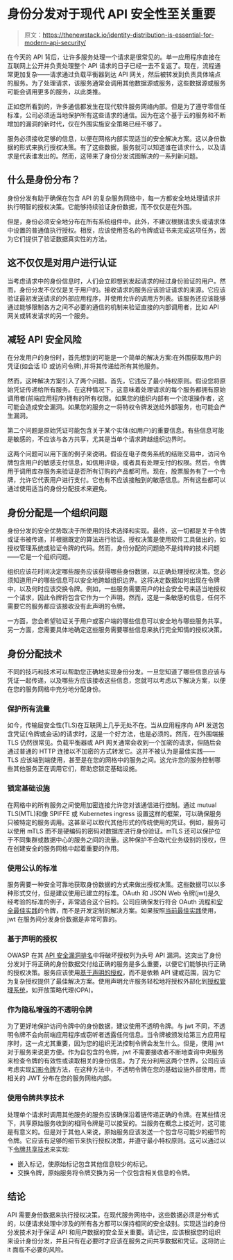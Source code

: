 # 身份分发对于现代 API 安全性至关重要

> 原文：<https://thenewstack.io/identity-distribution-is-essential-for-modern-api-security/>

在今天的 API 背后，让许多服务处理一个请求是很常见的。单一应用程序直接在互联网上公开并负责处理整个 API 请求的日子已经一去不复返了。现在，流程通常更加复杂——请求通过负载平衡器到达 API 网关，然后被转发到负责具体端点的服务。为了处理请求，该服务通常会调用其他数据源或服务，这些数据源或服务可能会调用更多的服务，以此类推。

正如您所看到的，许多通信都发生在现代软件服务网络内部。但是为了遵守零信任标准，公司必须适当地保护所有这些请求的通信。因为在这个基于云的服务和不断增加的漏洞的新时代，仅在外围实施安全策略已经不够了。

服务必须接收足够的信息，以便在网格内部实现适当的安全解决方案。这以身份数据的形式来执行授权决策。有了这些数据，服务就可以知道谁在请求什么，以及请求是代表谁发出的。然而，这带来了身份分发试图解决的一系列新问题。

## 什么是身份分布？

身份分发有助于确保在包含 API 的复杂服务网络中，每一方都安全地处理请求并执行明智的授权决策。它能够持续验证身份数据，而不仅仅是在外围。

但是，身份必须安全地分布在所有系统组件中。此外，不建议根据请求头或请求体中设置的普通值执行授权。相反，应该使用签名的令牌或证书来完成这项任务，因为它们提供了验证数据真实性的方法。

## 这不仅仅是对用户进行认证

当考虑请求中的身份信息时，人们会立即想到发起请求的经过身份验证的用户。然而，身份分发不仅仅是关于用户的。接收请求的服务应该验证请求的来源。它应该验证最初发送请求的外部应用程序，并使用允许的调用方列表。该服务还应该能够通过能够限制各方之间不必要的通信的机制来验证直接的内部调用者，比如 API 网关或转发请求的另一个服务。

## 减轻 API 安全风险

在分发用户的身份时，首先想到的可能是一个简单的解决方案:在外围获取用户的凭证(如会话 ID 或访问令牌),并将其传递给所有其他服务。

然而，这种解决方案引入了两个问题。首先，它违反了最小特权原则。假设您将原始凭证传递给所有服务。在这种情况下，这意味着处理请求的每个服务都拥有原始调用者(前端应用程序)拥有的所有权限。如果您的组织内部有一个流氓操作者，这可能会造成安全漏洞。如果您的服务之一将特权令牌发送给外部服务，也可能会产生漏洞。

第二个问题是原始凭证可能包含关于某个实体(如用户)的重要信息。有些信息可能是敏感的，不应该与各方共享，尤其是当单个请求跨越组织边界时。

这两个问题可以用下面的例子来说明。假设在电子商务系统的结账交易中，访问令牌包含用户的敏感支付信息，如信用评级，或者具有处理支付的权限。然后，令牌用于调用库存服务来验证是否所有订购的产品都可用。现在，股票服务有了一个令牌，允许它代表用户进行支付。它也有不应该接触到的敏感信息。所有这些都可以通过使用适当的身份分配技术来避免。

## 身份分配是一个组织问题

身份分发的安全优势取决于所使用的技术选择和实现。最终，这一切都是关于令牌或证书被传递，并根据既定的算法进行验证。授权决策是使用软件工具做出的，如授权管理系统或验证令牌的代码。然而，身份分配的问题绝不是纯粹的技术问题——它是一个组织问题。

组织应该花时间决定哪些服务应该获得哪些身份数据，以正确处理授权决策。您必须知道用户的哪些信息可以安全地跨越组织边界。这将决定数据如何出现在令牌中，以及何时应该交换令牌。例如，一些服务需要用户的社会安全号来适当地授权一个请求，因此令牌将包含它作为一个声明。然而，这是一条敏感的信息，任何不需要它的服务都应该接收没有此声明的令牌。

一方面，您会希望验证关于用户或客户端的哪些信息可以安全地与哪些服务共享。另一方面，您需要具体地确定这些服务需要哪些信息来执行完全知情的授权决策。

## 身份分配技术

不同的技巧和技术可以帮助您正确地实现身份分发。一旦您知道了哪些信息应该与凭证一起传递，以及哪些方应该接收这些信息，您就可以考虑以下解决方案，以便在您的服务网格中充分地分配身份。

### 保护所有流量

如今，传输层安全性(TLS)在互联网上几乎无处不在。当从应用程序向 API 发送包含凭证(令牌或会话)的请求时，这是一个好方法，也是必须的。然而，在外围端接 TLS 仍然很常见。负载平衡器或 API 网关通常会收到一个加密的请求，但随后会通过普通的 HTTP 连接以不加密的方式转发它。这并不被认为是最佳实践——TLS 应该端到端使用，甚至是在您的网格中的服务之间。这允许您的服务控制哪些其他服务正在调用它们，帮助您锁定基础设施。

### 锁定基础设施

在网格中的所有服务之间使用加密连接允许您对该通信进行控制。通过 mutual TLS(MTL)和像 SPIFFE 或 Kubernetes ingress 设置这样的框架，可以确保服务只被特定的服务调用。这甚至可以取代其他形式的传统使用的凭证。例如，服务可以使用 mTLS 而不是硬编码的密码对数据库进行身份验证。mTLS 还可以保护位于不同集群或数据中心的服务之间的流量。这种保护不会取代业务级别的授权，但在创建安全的服务网格中起着重要的作用。

### 使用公认的标准

服务需要一种安全可靠地获取身份数据的方式来做出授权决策。这些数据可以以多种形式交付，但是建议使用已建立的标准。OAuth 和 JSON Web 令牌(jwt)是久经考验的标准的例子，非常适合这个目的。公司应确保发行符合 OAuth 流程和[安全最佳实践](https://datatracker.ietf.org/doc/id/draft-ietf-oauth-security-topics)的令牌，而不是开发定制的解决方案。如果按照[当前最佳实践](https://curity.io/resources/learn/jwt-best-practices/)使用，jwt 在服务间分发身份数据是非常可靠的。

### 基于声明的授权

OWASP 在其 [API 安全漏洞排名](https://owasp.org/www-project-api-security/)中将破坏授权列为头号 API 漏洞。这突出了身份分发对于将正确的身份数据交付给正确的服务是多么重要，以便它们能够执行正确的授权决策。服务应该使用[基于声明的授权](https://curity.io/resources/learn/the-api-security-maturity-model/)，而不是依赖 API 键或范围，因为它为复杂授权提供了最佳解决方案。使用声明允许服务轻松地将授权外部化到[授权管理系统](https://curity.io/resources/learn/entitlement-management-system/)，如开放策略代理(OPA)。

### 作为隐私增强的不透明令牌

为了更好地保护访问令牌中的身份数据，建议使用不透明令牌。与 jwt 不同，不透明令牌不会向前端应用程序或窃听者透露任何信息。当令牌被颁发给第三方应用程序时，这一点尤其重要，因为您的组织无法控制令牌会发生什么。但是，使用 jwt 对于服务来说更方便。作为自包含的令牌，jwt 不需要接收者不断地查询中央服务来检查令牌的有效性或读取相关的身份信息。为了充分利用这两个世界，公司应该考虑实现[幻影令牌](https://curity.io/resources/learn/phantom-token-pattern/)方法，在这种方法中，不透明令牌在您的基础设施外部使用，而相关的 JWT 分布在您的服务网格内部。

### 使用令牌共享技术

处理单个请求时调用其他服务的服务应该确保沿着链传递正确的令牌。在某些情况下，共享原始服务收到的相同令牌是可以接受的。当服务在概念上接近时，这可能是有意义的。但是对于其他人来说，原始服务应该发送一个包含尽可能少的细节的令牌。它应该有足够的细节来执行授权决策，并遵守最小特权原则。这可以通过以下[令牌共享技术](https://curity.io/resources/learn/token-sharing/)来实现:

*   嵌入标记，使原始标记包含其他信息较少的标记。
*   交换令牌，原始服务将令牌交换为另一个仅包含相关信息的令牌。

## 结论

API 需要身份数据来执行授权决策。在现代服务网格中，这些数据必须是分布式的，以便请求处理中涉及的所有各方都可以保持相同的安全级别。实现适当的身份分发技术对于保证 API 和用户数据的安全至关重要。请记住，应该根据您的组织来设计身份分发，并且只有在必要时才应该在服务之间共享数据和凭证。这将防止 it 面临不必要的风险。

<svg xmlns:xlink="http://www.w3.org/1999/xlink" viewBox="0 0 68 31" version="1.1"><title>Group</title> <desc>Created with Sketch.</desc></svg>